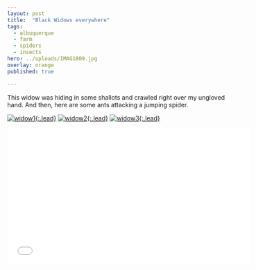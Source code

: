 ```yaml
---
layout: post
title:  "Black Widows everywhere"
tags:
  - albuquerque
  - farm
  - spiders
  - insects	
hero: ../uploads/IMAG1809.jpg
overlay: orange
published: true

---
```


This widow was hiding in some shallots and crawled right over my ungloved hand. And then, here are some ants attacking a jumping spider.

[![widow1](../uploads/IMAG1809.jpg){:.lead}](../uploads/IMAG1809.jpg)
[![widow2](../uploads/IMAG1810.jpg){:.lead}](../uploads/IMAG1810.jpg)
[![widow3](../uploads/IMAG1811.jpg){:.lead}](../uploads/IMAG1811.jpg)


<iframe width="560" height="315" src="../uploads/VIDEO0106.mp4" frameborder="0">under attack</iframe>

